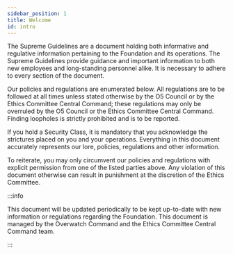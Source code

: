 ```yaml
---
sidebar_position: 1
title: Welcome
id: intro
---
```


The Supreme Guidelines are a document holding both informative and regulative information pertaining to the Foundation and its operations. The Supreme Guidelines provide guidance and important information to both new employees and long-standing personnel alike. It is necessary to adhere to every section of the document.

Our policies and regulations are enumerated below. All regulations are to be followed at all times unless stated otherwise by the O5 Council or by the Ethics Committee Central Command; these regulations may only be overruled by the O5 Council or the Ethics Committee Central Command. Finding loopholes is strictly prohibited and is to be reported.

If you hold a Security Class, it is mandatory that you acknowledge the strictures placed on you and your operations. Everything in this document accurately represents our lore, policies, regulations and other information.

To reiterate, you may only circumvent our policies and regulations with explicit permission from one of the listed parties above. Any violation of this document otherwise can result in punishment at the discretion of the Ethics Committee.

:::info

This document will be updated periodically to be kept up-to-date with new information or regulations regarding the Foundation. This document is managed by the Overwatch Command and the Ethics Committee Central Command team.

:::